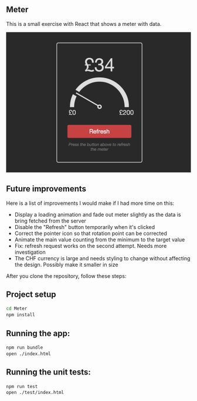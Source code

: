 Meter
-----
This is a small exercise with React that shows a meter with data.

![Meter](https://raw.githubusercontent.com/muhanad40/Meter/master/screenshot.png)

Future improvements
-------------------
Here is a list of improvements I would make if I had more time on this:

- Display a loading animation and fade out meter slightly as the data is bring fetched from the server
- Disable the "Refresh" button temporarily when it's clicked
- Correct the pointer icon so that rotation point can be corrected
- Animate the  main value counting from the minimum to the target value
- Fix: refresh request works on the second attempt. Needs more investigation
- The CHF currency is large and needs styling to change without affecting the design. Possibly make it smaller in size

After you clone the repository, follow these steps:

Project setup
-------------
```bash
cd Meter
npm install
```

Running the app:
----------------
```bash
npm run bundle
open ./index.html
```

Running the unit tests:
-----------------------
```bash
npm run test
open ./test/index.html
```
